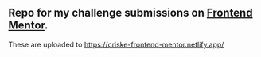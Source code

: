 ## Repo for my challenge submissions on [Frontend Mentor](https://www.frontendmentor.io/profile/criske).

These are uploaded to https://criske-frontend-mentor.netlify.app/
